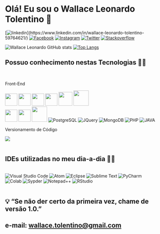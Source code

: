 
<h1>Olá! Eu sou o Wallace Leonardo Tolentino 👋</h1>

[![linkedin](https://img.shields.io/badge/LinkedIn-0077B5?style=for-the-badge&logo=linkedin&logoColor=white&target="_blank")](https://www.linkedin.com/in/wallace-leonardo-tolentino-59764621/)
[![Facebook](https://img.shields.io/badge/Facebook-1877F2?style=for-the-badge&logo=facebook&logoColor=white)](https://www.facebook.com/wallaceleonardo.tolentino)
[![Instagram](https://img.shields.io/badge/Instagram-E4405F?style=for-the-badge&logo=instagram&logoColor=white)](https://www.instagram.com/wallace.tolentino/)
[![Twitter](https://img.shields.io/badge/Twitter-1DA1F2?style=for-the-badge&logo=twitter&logoColor=white)](https://twitter.com/_WallaceLT)
[![Stackoverflow](https://img.shields.io/badge/Stack_Overflow-FE7A16?style=for-the-badge&logo=stack-overflow&logoColor=white)](https://stackoverflow.com/users/17588146/wallace-leonardo-tolentino)


![Wallace Leonardo GitHub stats](https://github-readme-stats.vercel.app/api?username=wallaceleonardo&show_icons=true&theme=dracula) [![Top Langs](https://github-readme-stats.vercel.app/api/top-langs/?username=wallaceleonardo&layout=compact&theme=dracula)](https://github.com/wallaceleonardo)


<h2>Possuo conhecimento nestas Tecnologias 👨‍💻</h2>

<div style="display: inline_block"></br>
    <p>Front-End</p>
    <img src="https://cdn.jsdelivr.net/gh/devicons/devicon/icons/html5/html5-original.svg" width=40px height=40px/>
    <!-- <img aling="center" alt="HTML5" src="https://img.shields.io/badge/HTML5-E34F26?style=for-the-badge&logo=html5&logoColor=white" /> -->
    <img src="https://cdn.jsdelivr.net/gh/devicons/devicon/icons/css3/css3-original.svg" width=40px height=40px/>
    <!-- <img aling="center" alt="CSS3" src="https://img.shields.io/badge/CSS3-1572B6?style=for-the-badge&logo=css3&logoColor=white" /> -->
    <img src="https://cdn.jsdelivr.net/gh/devicons/devicon/icons/javascript/javascript-original.svg" width=40px height=40px/>
    <!-- <img aling="center" alt="Javascript" src="https://img.shields.io/badge/JavaScript-F7DF1E?style=for-the-badge&logo=javascript&logoColor=black" /> --> 
    <img src="https://cdn.jsdelivr.net/gh/devicons/devicon/icons/python/python-original.svg" width=40px height=40px/>
    <!-- <img aling="center" alt="Python" src="https://img.shields.io/badge/Python-14354C?style=for-the-badge&logo=python&logoColor=white" /> -->
    <img src="https://cdn.jsdelivr.net/gh/devicons/devicon/icons/flask/flask-original.svg" width=45px height=45px/>
    <!-- <img aling="center" alt="Flask" src="https://img.shields.io/badge/Flask-000000?style=for-the-badge&logo=flask&logoColor=white" /> -->
    <img src="https://cdn.jsdelivr.net/gh/devicons/devicon/icons/django/django-original.svg" width=50px height=50px/>
    <!-- <img aling="center" alt="Django" src="https://img.shields.io/badge/Django-092E20?style=for-the-badge&logo=django&logoColor=white" /> --> </br>
    <img src="https://cdn.jsdelivr.net/gh/devicons/devicon/icons/sass/sass-original.svg" width=40px height=40px/>
    <!-- <img aling="center" alt="SAAS" src="https://img.shields.io/badge/Sass-CC6699?style=for-the-badge&logo=sass&logoColor=white" /> -->
    <img src="https://cdn.jsdelivr.net/gh/devicons/devicon/icons/r/r-original.svg" width=40px height=40px/>
    <!-- <img aling="center" alt="R" src="https://img.shields.io/badge/R-276DC3?style=for-the-badge&logo=r&logoColor=white" /> -->
    <img src="https://cdn.jsdelivr.net/gh/devicons/devicon/icons/mysql/mysql-original-wordmark.svg" width=50px height=50px/>
    <!-- <img aling="center" alt="MySQL" src="https://img.shields.io/badge/MySQL-00000F?style=for-the-badge&logo=mysql&logoColor=white" /> -->
    <img aling="center" alt="PostgreSQL" src="https://img.shields.io/badge/PostgreSQL-316192?style=for-the-badge&logo=postgresql&logoColor=white" />
    <img aling="center" alt="JQuery" src="https://img.shields.io/badge/jQuery-0769AD?style=for-the-badge&logo=jquery&logoColor=white" />
    <img aling="center" alt="MongoDB" src="https://img.shields.io/badge/MongoDB-4EA94B?style=for-the-badge&logo=mongodb&logoColor=white" />    
    <img aling="center" alt="PHP" src="https://img.shields.io/badge/PHP-777BB4?style=for-the-badge&logo=php&logoColor=white" />  
    <img aling="center" alt="JAVA" src="https://img.shields.io/badge/Java-ED8B00?style=for-the-badge&logo=java&logoColor=white" />  </br>
    <p>Versionamento de Código</p>
    <img src="https://cdn.jsdelivr.net/gh/devicons/devicon/icons/git/git-original.svg" />
    <!-- <img aling="center" alt="Git" src="https://img.shields.io/badge/git-%23F05033.svg?style=for-the-badge&logo=git&logoColor=white" /> -->
</div></br>

<h2>IDEs utilizadas no meu dia-a-dia 👨‍💻</h2>

<div style="display: inline_block"></br>
    <img aling="center" alt="Visual Studio Code" src="https://img.shields.io/badge/Visual_Studio_Code-0078D4?style=for-the-badge&logo=visual%20studio%20code&logoColor=white" />
    <img aling="center" alt="Atom" src="https://img.shields.io/badge/Atom-66595C?style=for-the-badge&logo=Atom&logoColor=white" />
    <img aling="center" alt="Eclipse" src="https://img.shields.io/badge/Eclipse-2C2255?style=for-the-badge&logo=eclipse&logoColor=white" />
    <img aling="center" alt="Sublime Text" src="https://img.shields.io/badge/sublime_text-%23575757.svg?&style=for-the-badge&logo=sublime-text&logoColor=important" />
    <img aling="center" alt="PyCharm" src="https://img.shields.io/badge/PyCharm-000000.svg?&style=for-the-badge&logo=PyCharm&logoColor=white" />
    <img aling="center" alt="Colab" src="https://img.shields.io/badge/Colab-F9AB00?style=for-the-badge&logo=googlecolab&color=525252" />
    <img aling="center" alt="Sypder" src="https://img.shields.io/badge/Spyder-838485?style=for-the-badge&logo=spyder%20ide&logoColor=maroon" />
    <img aling="center" alt="Notepad++" src="https://img.shields.io/badge/Notepad++-90E59A.svg?style=for-the-badge&logo=notepad%2B%2B&logoColor=black" />
    <img aling="center" alt="RStudio" src="https://img.shields.io/badge/RStudio-75AADB?style=for-the-badge&logo=RStudio&logoColor=white" />
</div></br>   
 

## 💡 “Se não der certo da primeira vez, chame de versão 1.0.”

## e-mail: wallace.tolentino@gmail.com


